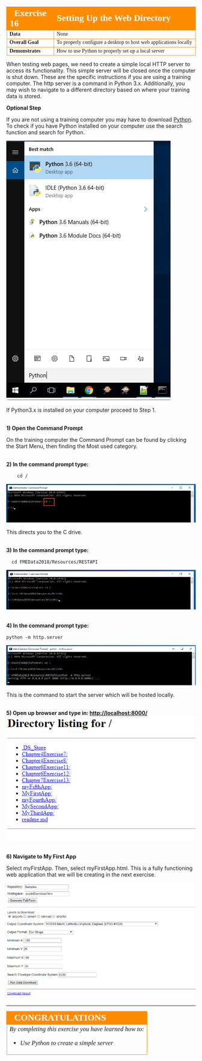 <table style="border-spacing: 0px;border-collapse: collapse;font-family:serif">
<tr>
<td width=25% style="vertical-align:middle;background-color:darkorange;border: 2px solid darkorange">
<i class="fa fa-cogs fa-lg fa-pull-left fa-fw" style="color:white;padding-right: 12px;vertical-align:text-top"></i>
<span style="color:white;font-size:x-large;font-weight: bold">Exercise 16</span>
</td>
<td style="border: 2px solid darkorange;background-color:darkorange;color:white">
<span style="color:white;font-size:x-large;font-weight: bold"> Setting Up the Web Directory </span>
</td>
</tr>

<tr>
<td style="border: 1px solid darkorange; font-weight: bold">Data</td>
<td style="border: 1px solid darkorange">None</td>
</tr>

<tr>
<td style="border: 1px solid darkorange; font-weight: bold">Overall Goal</td>
<td style="border: 1px solid darkorange"> To properly configure a desktop to host web applications locally </td>
</tr>

<tr>
<td style="border: 1px solid darkorange; font-weight: bold">Demonstrates</td>
<td style="border: 1px solid darkorange">How to use Python to properly set up a local server </td>
</tr>

</table>

When testing web pages, we need to create a simple local HTTP server to access its functionality. This simple server will be closed once the computer is shut down. These are the specific instructions if you are using a training computer. The http server is a command in Python 3.x. Additionally, you may wish to navigate to a different directory based on where your training data is stored.

**Optional Step**

If you are not using a training computer you may have to download [Python](https://www.python.org/). To check if you have Python installed on your computer use the search function and search for Python.

![](./Images/8.3.0.Python.png)

If Python3.x is installed on your computer proceed to Step 1.

<br>**1) Open the Command Prompt**

On the training computer the Command Prompt can be found by clicking the Start Menu, then finding the Most used category.

<br>**2) In the command prompt type:**

        cd /

![](./Images/8.3.1.cd.png)

This directs you to the C drive.  

<br>**3) In the command prompt type:**

      cd FMEData2018/Resources/RESTAPI

![](./Images/8.3.2.resource.png)

<br>**4) In the command prompt type:**

    python -m http.server

![](./Images/8.3.3.server.png)

This is the command to start the server which will be hosted locally.

<br>**5) Open up browser and type in: [http://localhost:8000/](http://localhost:8000/)**
![](./Images/8.3.4.webdirectory.png)

<br>**6) Navigate to My First App**

Select myFirstApp. Then, select myFirstApp.html. This is a fully functioning web application that we will be creating in the next exercise.

![](./Images/8.3.5.myFirstApp.png)





---

<!--Exercise Congratulations Section-->

<table style="border-spacing: 0px">
<tr>
<td style="vertical-align:middle;background-color:darkorange;border: 2px solid darkorange">
<i class="fa fa-thumbs-o-up fa-lg fa-pull-left fa-fw" style="color:white;padding-right: 12px;vertical-align:text-top"></i>
<span style="color:white;font-size:x-large;font-weight: bold;font-family:serif">CONGRATULATIONS</span>
</td>
</tr>

<tr>
<td style="border: 1px solid darkorange">
<span style="font-family:serif; font-style:italic; font-size:larger">
By completing this exercise you have learned how to:
<br>
<ul><li>Use Python to create a simple server</li>
</ul>


</span>
</td>
</tr>
</table>
